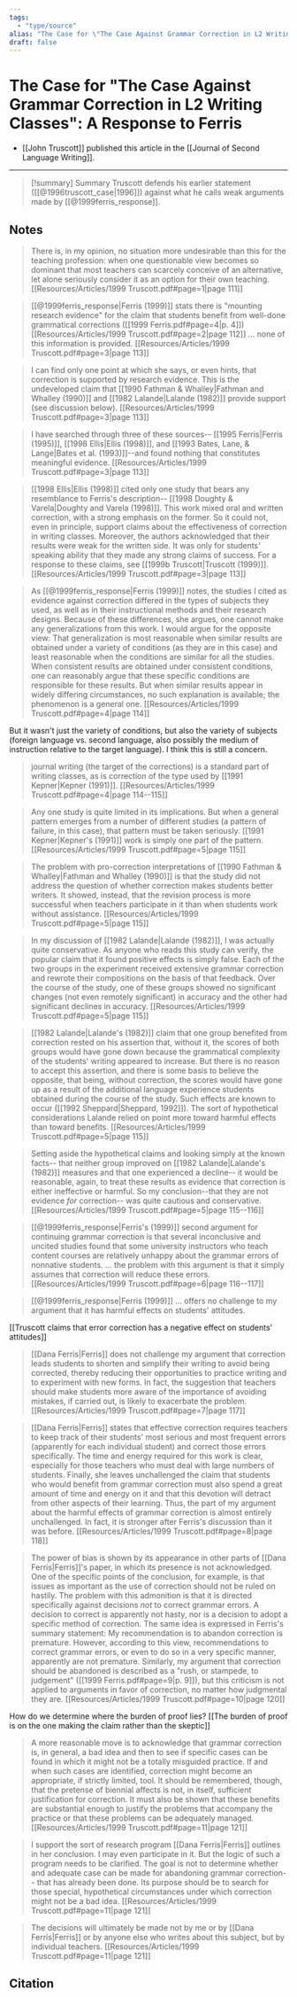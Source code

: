 ```yaml
---
tags:
  - "type/source"
alias: "The Case for \"The Case Against Grammar Correction in L2 Writing Classes\"\\: A Response to Ferris"
draft: false
---
```

# The Case for "The Case Against Grammar Correction in L2 Writing Classes": A Response to Ferris

- [[John Truscott]] published this article in the [[Journal of Second Language Writing]].

---
> [!summary] Summary
> Truscott defends his earlier statement ([[@1996truscott_case|1996]]) against what he calls weak arguments made by [[@1999ferris_response]].

## Notes
> There is, in my opinion, no situation more undesirable than this for the teaching profession: when one questionable view becomes so dominant that most teachers can scarcely conceive of an alternative, let alone seriously consider it as an option for their own teaching. [[Resources/Articles/1999 Truscott.pdf#page=1|page 111]]

> [[@1999ferris_response|Ferris (1999)]] stats there is "mounting research evidence" for the claim that students benefit from well-done grammatical corrections ([[1999 Ferris.pdf#page=4|p. 4]]) [[Resources/Articles/1999 Truscott.pdf#page=2|page 112]] ... none of this information is provided. [[Resources/Articles/1999 Truscott.pdf#page=3|page 113]]

> I can find only one point at which she says, or even hints, that correction is supported by research evidence. This is the undeveloped claim that [[1990 Fathman & Whalley|Fathman and Whalley (1990)]] and [[1982 Lalande|Lalande (1982)]] provide support (see discussion below). [[Resources/Articles/1999 Truscott.pdf#page=3|page 113]]

> I have searched through three of these sources-- [[1995 Ferris|Ferris (1995)]], [[1998 Ellis|Ellis (1998)]], and [[1993 Bates, Lane, & Lange|Bates et al. (1993)]]--and found nothing that constitutes meaningful evidence. [[Resources/Articles/1999 Truscott.pdf#page=3|page 113]]

> [[1998 Ellis|Ellis (1998)]] cited only one study that bears any resemblance to Ferris's description-- [[1998 Doughty & Varela|Doughty and Varela (1998)]]. This work mixed oral and written correction, with a strong emphasis on the former. So it could not, even in principle, support claims about the effectiveness of correction in writing classes. Moreover, the authors acknowledged that their results were weak for the written side. It was only for students' speaking ability that they made any strong claims of success. For a response to these claims, see [[1999b Truscott|Truscott (1999)]]. [[Resources/Articles/1999 Truscott.pdf#page=3|page 113]]

> As [[@1999ferris_response|Ferris (1999)]] notes, the studies I cited as evidence against correction differed in the types of subjects they used, as well as in their instructional methods and their research designs. Because of these differences, she argues, one cannot make any generalizations from this work. 
> I would argue for the opposite view: That generalization is most reasonable when similar results are obtained under a variety of conditions (as they are in this case) and least reasonable when the conditions are similar for all the studies. When consistent results are obtained under consistent conditions, one can reasonably argue that these specific conditions are responsible for these results. But when similar results appear in widely differing circumstances, no such explanation is available; the phenomenon is a general one. [[Resources/Articles/1999 Truscott.pdf#page=4|page 114]]

But it wasn't just the variety of conditions, but also the variety of subjects (foreign language vs. second language, also possibly the medium of instruction relative to the target language). I think this is still a concern.

> journal writing (the target of the corrections) is a standard part of writing classes, as is correction of the type used by [[1991 Kepner|Kepner (1991)]]. [[Resources/Articles/1999 Truscott.pdf#page=4|page 114--115]]

> Any one study is quite limited in its implications. But when a general pattern emerges from a number of different studies (a pattern of failure, in this case), that pattern must be taken seriously. [[1991 Kepner|Kepner's (1991)]] work is simply one part of the pattern. [[Resources/Articles/1999 Truscott.pdf#page=5|page 115]]

> The problem with pro-correction interpretations of [[1990 Fathman & Whalley|Fathman and Whalley (1990)]] is that the study did not address the question of whether correction makes students better writers. It showed, instead, that the revision process is more successful when teachers participate in it than when students work without assistance. [[Resources/Articles/1999 Truscott.pdf#page=5|page 115]]

> In my discussion of [[1982 Lalande|Lalande (1982)]], I was actually quite conservative. As anyone who reads this study can verify, the popular claim that it found positive effects is simply false. Each of the two groups in the experiment received extensive grammar correction and rewrote their compositions on the basis of that feedback. Over the course of the study, one of these groups showed no significant changes (not even remotely significant) in accuracy and the other had significant declines in accuracy. [[Resources/Articles/1999 Truscott.pdf#page=5|page 115]]

> [[1982 Lalande|Lalande's (1982)]] claim that one group benefited from correction rested on his assertion that, without it, the scores of both groups would have gone down because the grammatical complexity of the students' writing appeared to increase. But there is no reason to accept this assertion, and there is some basis to believe the opposite, that being, without correction, the scores would have gone up as a result of the additional language experience students obtained during the course of the study. Such effects are known to occur ([[1992 Sheppard|Sheppard, 1992]]). The sort of hypothetical considerations Lalande relied on point more toward harmful effects than toward benefits. [[Resources/Articles/1999 Truscott.pdf#page=5|page 115]]

> Setting aside the hypothetical claims and looking simply at the known facts-- that neither group improved on [[1982 Lalande|Lalande's (1982)]] measures and that one experienced a decline-- it would be reasonable, again, to treat these results as evidence that correction is either ineffective or harmful. So my conclusion--that they are not evidence *for* correction-- was quite cautious and conservative. [[Resources/Articles/1999 Truscott.pdf#page=5|page 115--116]]

> [[@1999ferris_response|Ferris's (1999)]] second argument for continuing grammar correction is that several inconclusive and uncited studies found that some university instructors who teach content courses are relatively unhappy about the grammar errors of nonnative students. ... the problem with this argument is that it simply assumes that correction will reduce these errors. [[Resources/Articles/1999 Truscott.pdf#page=6|page 116--117]]

> [[@1999ferris_response|Ferris (1999)]] ... offers no challenge to my argument that it has harmful effects on students' attitudes.

[[Truscott claims that error correction has a negative effect on students' attitudes]]

> [[Dana Ferris|Ferris]] does not challenge my argument that correction leads students to shorten and simplify their writing to avoid being corrected, thereby reducing their opportunities to practice writing and to experiment with new forms. In fact, the suggestion that teachers should make students more aware of the importance of avoiding mistakes, if carried out, is likely to exacerbate the problem. [[Resources/Articles/1999 Truscott.pdf#page=7|page 117]]

> [[Dana Ferris|Ferris]] states that effective correction requires teachers to keep track of their students' most serious and most frequent errors (apparently for each individual student) and correct those errors specifically. The time and energy required for this work is clear, especially for those teachers who must deal with large numbers of students. Finally, she leaves unchallenged the claim that students who would benefit from grammar correction must also spend a great amount of time and energy on it and that this devotion will detract from other aspects of their learning. Thus, the part of my argument about the harmful effects of grammar correction is almost entirely unchallenged. In fact, it is stronger after Ferris's discussion than it was before. [[Resources/Articles/1999 Truscott.pdf#page=8|page 118]]

> The power of bias is shown by its appearance in other parts of [[Dana Ferris|Ferris]]'s paper, in which its presence is not acknowledged. One of the specific points of the conclusion, for example, is that issues as important as the use of correction should not be ruled on hastily. The problem with this admonition is that it is directed specifically against decisions *not* to correct grammar errors. A decision to correct is apparently not hasty, nor is a decision to adopt a specific method of correction. The same idea is expressed in Ferris's summary statement: My recommendation is to abandon correction is premature. However, according to this view, recommendations to correct grammar errors, or even to do so in a very specific manner, apparently are not premature. Similarly, my argument that correction should be abandoned is described as a "rush, or stampede, to judgement" ([[1999 Ferris.pdf#page=9|p. 9]]), but this criticism is not applied to arguments in favor of correction, no matter how judgmental they are. [[Resources/Articles/1999 Truscott.pdf#page=10|page 120]]

How do we determine where the burden of proof lies?
[[The burden of proof is on the one making the claim rather than the skeptic]] 

> A more reasonable move is to acknowledge that grammar correction is, in general, a bad idea and then to see if specific cases can be found in which it might not be a totally misguided practice. If and when such cases are identified, correction might become an appropriate, if strictly limited, tool. It should be remembered, though, that the pretense of biennial affects is not, in itself, sufficient justification for correction. It must also be shown that these benefits are substantial enough to justify the problems that accompany the practice or that these problems can be adequately managed. [[Resources/Articles/1999 Truscott.pdf#page=11|page 121]]

> I support the sort of research program [[Dana Ferris|Ferris]] outlines in her conclusion. I may even participate in it. But the logic of such a program needs to be clarified. The goal is not to determine whether and adequate case can be made for abandoning grammar correction-- that has already been done. Its purpose should be to search for those special, hypothetical circumstances under which correction might not be a bad idea. [[Resources/Articles/1999 Truscott.pdf#page=11|page 121]]


> The decisions will ultimately be made not  by me or by [[Dana Ferris|Ferris]] or by anyone else who writes about this subject, but by individual teachers. [[Resources/Articles/1999 Truscott.pdf#page=11|page 121]]

## Citation

```bibtex

```

